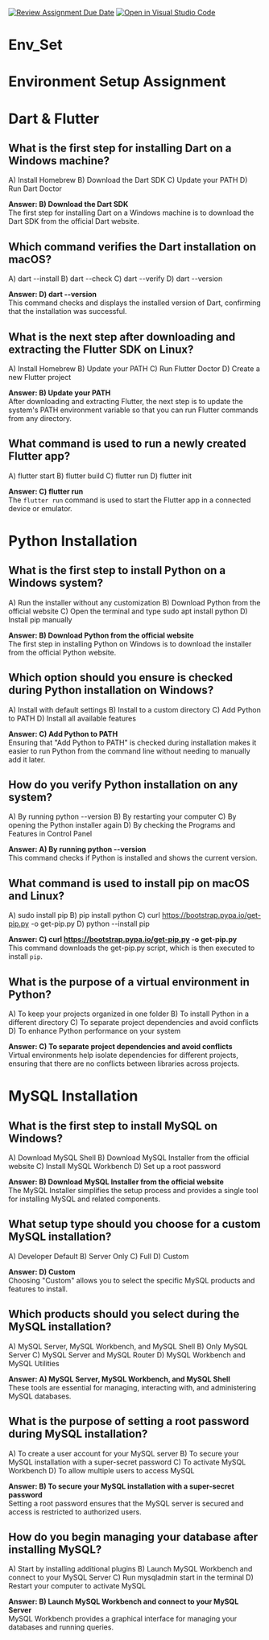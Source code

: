 [![Review Assignment Due Date](https://classroom.github.com/assets/deadline-readme-button-22041afd0340ce965d47ae6ef1cefeee28c7c493a6346c4f15d667ab976d596c.svg)](https://classroom.github.com/a/vnsr1XuU)
[![Open in Visual Studio Code](https://classroom.github.com/assets/open-in-vscode-2e0aaae1b6195c2367325f4f02e2d04e9abb55f0b24a779b69b11b9e10269abc.svg)](https://classroom.github.com/online_ide?assignment_repo_id=15939464&assignment_repo_type=AssignmentRepo)
# Env_Set

# Environment Setup Assignment

# Dart & Flutter
## What is the first step for installing Dart on a Windows machine?

A) Install Homebrew
B) Download the Dart SDK
C) Update your PATH
D) Run Dart Doctor
 
**Answer: B) Download the Dart SDK**  
The first step for installing Dart on a Windows machine is to download the Dart SDK from the official Dart website.


## Which command verifies the Dart installation on macOS?

A) dart --install
B) dart --check
C) dart --verify
D) dart --version

**Answer: D) dart --version**  
This command checks and displays the installed version of Dart, confirming that the installation was successful.


## What is the next step after downloading and extracting the Flutter SDK on Linux?

A) Install Homebrew
B) Update your PATH
C) Run Flutter Doctor
D) Create a new Flutter project
 
**Answer: B) Update your PATH**  
After downloading and extracting Flutter, the next step is to update the system's PATH environment variable so that you can run Flutter commands from any directory.


## What command is used to run a newly created Flutter app?

A) flutter start
B) flutter build
C) flutter run
D) flutter init

**Answer: C) flutter run**  
The `flutter run` command is used to start the Flutter app in a connected device or emulator.


# Python Installation

## What is the first step to install Python on a Windows system?

A) Run the installer without any customization
B) Download Python from the official website
C) Open the terminal and type sudo apt install python
D) Install pip manually

**Answer: B) Download Python from the official website**  
The first step in installing Python on Windows is to download the installer from the official Python website.


## Which option should you ensure is checked during Python installation on Windows?

A) Install with default settings
B) Install to a custom directory
C) Add Python to PATH
D) Install all available features
 
**Answer: C) Add Python to PATH**  
Ensuring that "Add Python to PATH" is checked during installation makes it easier to run Python from the command line without needing to manually add it later.


## How do you verify Python installation on any system?

A) By running python --version
B) By restarting your computer
C) By opening the Python installer again
D) By checking the Programs and Features in Control Panel

**Answer: A) By running python --version**  
This command checks if Python is installed and shows the current version.


## What command is used to install pip on macOS and Linux?

A) sudo install pip
B) pip install python
C) curl https://bootstrap.pypa.io/get-pip.py -o get-pip.py
D) python --install pip

**Answer: C) curl https://bootstrap.pypa.io/get-pip.py -o get-pip.py**  
This command downloads the get-pip.py script, which is then executed to install `pip`.


## What is the purpose of a virtual environment in Python?

A) To keep your projects organized in one folder
B) To install Python in a different directory
C) To separate project dependencies and avoid conflicts
D) To enhance Python performance on your system

**Answer: C) To separate project dependencies and avoid conflicts**  
Virtual environments help isolate dependencies for different projects, ensuring that there are no conflicts between libraries across projects.


# MySQL Installation

## What is the first step to install MySQL on Windows?

A) Download MySQL Shell
B) Download MySQL Installer from the official website
C) Install MySQL Workbench
D) Set up a root password
 
**Answer: B) Download MySQL Installer from the official website**  
The MySQL Installer simplifies the setup process and provides a single tool for installing MySQL and related components.


## What setup type should you choose for a custom MySQL installation?

A) Developer Default
B) Server Only
C) Full
D) Custom

**Answer: D) Custom**  
Choosing "Custom" allows you to select the specific MySQL products and features to install.


## Which products should you select during the MySQL installation?

A) MySQL Server, MySQL Workbench, and MySQL Shell
B) Only MySQL Server
C) MySQL Server and MySQL Router
D) MySQL Workbench and MySQL Utilities

**Answer: A) MySQL Server, MySQL Workbench, and MySQL Shell**  
These tools are essential for managing, interacting with, and administering MySQL databases.


## What is the purpose of setting a root password during MySQL installation?

A) To create a user account for your MySQL server
B) To secure your MySQL installation with a super-secret password
C) To activate MySQL Workbench
D) To allow multiple users to access MySQL
 
**Answer: B) To secure your MySQL installation with a super-secret password**  
Setting a root password ensures that the MySQL server is secured and access is restricted to authorized users.


## How do you begin managing your database after installing MySQL?

A) Start by installing additional plugins
B) Launch MySQL Workbench and connect to your MySQL Server
C) Run mysqladmin start in the terminal
D) Restart your computer to activate MySQL
  
**Answer: B) Launch MySQL Workbench and connect to your MySQL Server**  
MySQL Workbench provides a graphical interface for managing your databases and running queries.



